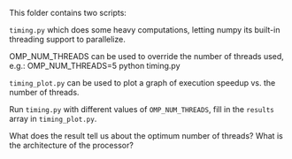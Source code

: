 This folder contains two scripts:

`timing.py` which does some heavy computations, letting numpy its
built-in threading support to parallelize.

OMP_NUM_THREADS can be used to override the number of threads used, e.g.:
OMP_NUM_THREADS=5 python timing.py

`timing_plot.py` can be used to plot a graph of execution speedup vs. the number of threads.

Run `timing.py` with different values of `OMP_NUM_THREADS`,
fill in the `results` array in `timing_plot.py`.

What does the result tell us about the optimum number of threads?
What is the architecture of the processor?
